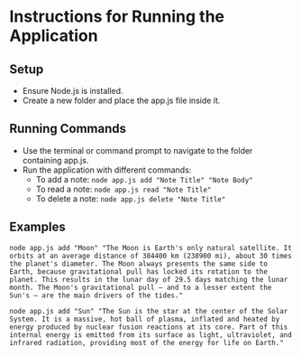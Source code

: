 # Instructions for Running the Application

## Setup
- Ensure Node.js is installed.
- Create a new folder and place the app.js file inside it.

## Running Commands
- Use the terminal or command prompt to navigate to the folder containing app.js.
- Run the application with different commands:
  - To add a note: ```node app.js add "Note Title" "Note Body"```
  - To read a note: ```node app.js read "Note Title"```
  - To delete a note: ```node app.js delete "Note Title"```

## Examples
```shell
node app.js add "Moon" "The Moon is Earth's only natural satellite. It orbits at an average distance of 384400 km (238900 mi), about 30 times the planet's diameter. The Moon always presents the same side to Earth, because gravitational pull has locked its rotation to the planet. This results in the lunar day of 29.5 days matching the lunar month. The Moon's gravitational pull – and to a lesser extent the Sun's – are the main drivers of the tides."
```
```shell
node app.js add "Sun" "The Sun is the star at the center of the Solar System. It is a massive, hot ball of plasma, inflated and heated by energy produced by nuclear fusion reactions at its core. Part of this internal energy is emitted from its surface as light, ultraviolet, and infrared radiation, providing most of the energy for life on Earth."
```